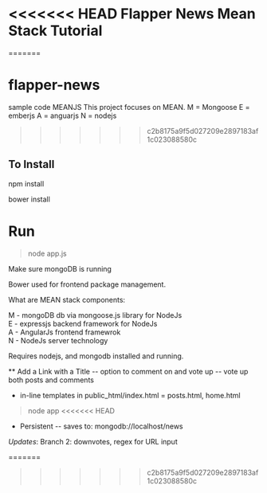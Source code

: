 <<<<<<< HEAD
Flapper News Mean Stack Tutorial
=================== 

=======
# flapper-news
sample code MEANJS
This project focuses on MEAN.
M = Mongoose
E = emberjs
A = anguarjs
N = nodejs
>>>>>>> c2b8175a9f5d027209e2897183af1c023088580c
## To Install
npm install

bower install

# Run
> node app.js

Make sure mongoDB is running

Bower used for frontend package management.

What are MEAN stack components:

M - mongoDB db via mongoose.js library for NodeJs <br>
E - expressjs backend framework for NodeJs <br>
A - AngularJs frontend framewrok <br>
N - NodeJs server technology <br>

Requires nodejs, and mongodb installed and running.

** Add a Link with a Title
-- option to comment on and vote up 
-- vote up both posts and comments
* in-line templates in public_html/index.html  =  posts.html, home.html

> node app
<<<<<<< HEAD

* Persistent
-- saves to: mongodb://localhost/news

*Updates*:
Branch 2: downvotes, regex for URL input

=======
>>>>>>> c2b8175a9f5d027209e2897183af1c023088580c
